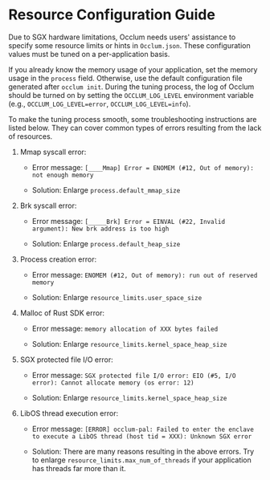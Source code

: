 # Resource Configuration Guide

Due to SGX hardware limitations, Occlum needs users' assistance to specify some
resource limits or hints in `Occlum.json`. These configuration values must
be tuned on a per-application basis.

If you already know the memory usage of your application, set the memory usage
in the `process` field. Otherwise, use the default configuration file generated
after `occlum init`. During the tuning process, the log of Occlum should be
turned on by setting the `OCCLUM_LOG_LEVEL` environment variable (e.g.,
`OCCLUM_LOG_LEVEL=error`, `OCCLUM_LOG_LEVEL=info`).

To make the tuning process smooth, some troubleshooting instructions are listed
below. They can cover common types of errors resulting from the lack of
resources.

1. Mmap syscall error:
    - Error message: `[____Mmap] Error = ENOMEM (#12, Out of memory): not
      enough memory`

    - Solution: Enlarge `process.default_mmap_size`

2. Brk syscall error:
    - Error message: `[_____Brk] Error = EINVAL (#22, Invalid argument): New
      brk address is too high`

    - Solution: Enlarge `process.default_heap_size`

3. Process creation error:
    - Error message: `ENOMEM (#12, Out of memory): run out of reserved memory`

    - Solution: Enlarge `resource_limits.user_space_size`

4. Malloc of Rust SDK error:
    - Error message: `memory allocation of XXX bytes failed`

    - Solution: Enlarge `resource_limits.kernel_space_heap_size`

5. SGX protected file I/O error:
    - Error message: `SGX protected file I/O error: EIO (#5, I/O error): Cannot
      allocate memory (os error: 12)`

    - Solution: Enlarge `resource_limits.kernel_space_heap_size`

6. LibOS thread execution error:
    - Error message: `[ERROR] occlum-pal: Failed to enter the enclave to
      execute a LibOS thread (host tid = XXX): Unknown SGX error`

    - Solution: There are many reasons resulting in the above errors. Try to
      enlarge `resource_limits.max_num_of_threads` if your application has
      threads far more than it.
